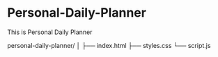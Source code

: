 # Personal-Daily-Planner
This is Personal Daily Planner



personal-daily-planner/
│
├── index.html
├── styles.css
└── script.js
